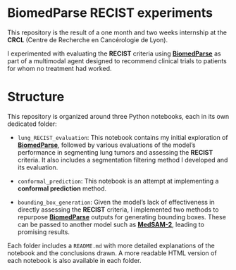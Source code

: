 # **BiomedParse RECIST experiments**

This repository is the result of a one month and two weeks internship at the **CRCL** (Centre de Recherche en Cancérologie de Lyon).

I experimented with evaluating the **RECIST** criteria using [**BiomedParse**](https://github.com/microsoft/BiomedParse) as part of a multimodal agent designed to recommend clinical trials to patients for whom no treatment had worked.

# **Structure**

This repository is organized around three Python notebooks, each in its own dedicated folder:

- `lung_RECIST_evaluation`: This notebook contains my initial exploration of [**BiomedParse**](https://github.com/microsoft/BiomedParse), followed by various evaluations of the model’s performance in segmenting lung tumors and assessing the **RECIST** criteria. It also includes a segmentation filtering method I developed and its evaluation.

- `conformal_prediction`: This notebook is an attempt at implementing a **conformal prediction** method.

- `bounding_box_generation`: Given the model’s lack of effectiveness in directly assessing the **RECIST** criteria, I implemented two methods to repurpose [**BiomedParse**](https://github.com/microsoft/BiomedParse) outputs for generating bounding boxes. These can be passed to another model such as [**MedSAM-2**](https://supermedintel.github.io/Medical-SAM2/), leading to promising results.

Each folder includes a `README.md` with more detailed explanations of the notebook and the conclusions drawn. A more readable HTML version of each notebook is also available in each folder.














